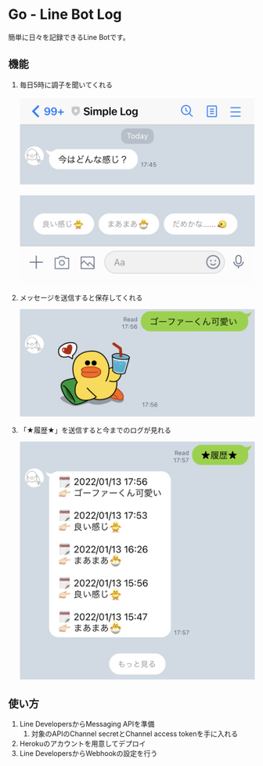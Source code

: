# Go - Line Bot Log

簡単に日々を記録できるLine Botです。

## 機能

1. 毎日5時に調子を聞いてくれる
    
    ![1.png](images_for_readme/1.png)
    
    ![2.jpeg](images_for_readme/2.jpeg)
    
2. メッセージを送信すると保存してくれる
    
    ![3.jpeg](images_for_readme/3.jpeg)
    
3. 「★履歴★」を送信すると今までのログが見れる
    
    ![4.jpeg](images_for_readme/4.jpeg)
    

## 使い方

1. Line DevelopersからMessaging APIを準備
    1. 対象のAPIのChannel secretとChannel access tokenを手に入れる
2. Herokuのアカウントを用意してデプロイ
3. Line DevelopersからWebhookの設定を行う
